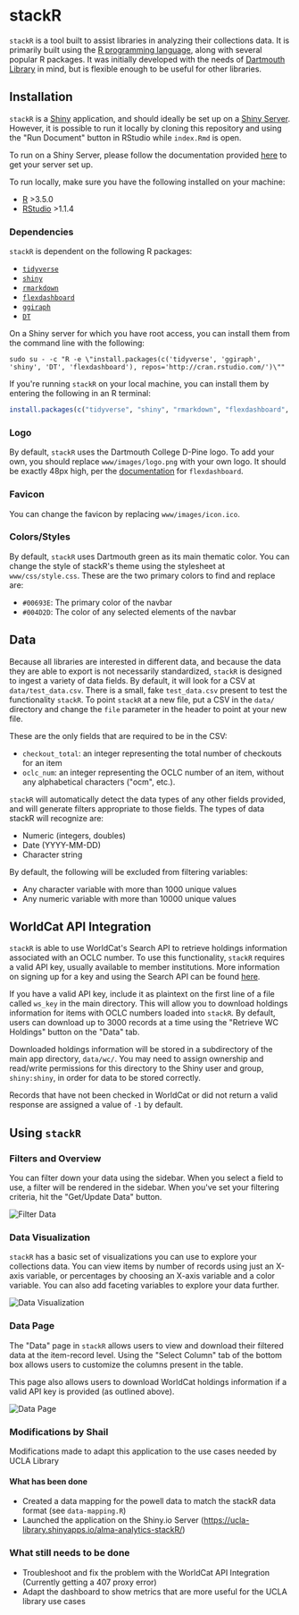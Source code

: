 # stackR

`stackR` is a tool built to assist libraries in analyzing their collections data. It is primarily built using the [R programming language](http://r-project.org/), along with several popular R packages. It was initially developed with the needs of [Dartmouth Library](https://www.library.dartmouth.edu/) in mind, but is flexible enough to be useful for other libraries.

## Installation
`stackR` is a [Shiny](https://shiny.rstudio.com/) application, and should ideally be set up on a [Shiny Server](https://www.rstudio.com/products/shiny/shiny-server/). However, it is possible to run it locally by cloning this repository and using the "Run Document" button in RStudio while `index.Rmd` is open.

To run on a Shiny Server, please follow the documentation provided [here](https://www.rstudio.com/products/shiny/download-server/) to get your server set up.

To run locally, make sure you have the following installed on your machine:

- [R](https://www.r-project.org/) >3.5.0
- [RStudio](https://www.rstudio.com/products/rstudio/download/) >1.1.4

### Dependencies
`stackR` is dependent on the following R packages:

- [`tidyverse`](https://www.tidyverse.org/)
- [`shiny`](https://shiny.rstudio.com/)
- [`rmarkdown`](https://rmarkdown.rstudio.com/)
- [`flexdashboard`](https://rmarkdown.rstudio.com/flexdashboard/)
- [`ggiraph`](https://davidgohel.github.io/ggiraph/)
- [`DT`](https://rstudio.github.io/DT/)

On a Shiny server for which you have root access, you can install them from the command line with the following:
```shell
sudo su - -c "R -e \"install.packages(c('tidyverse', 'ggiraph', 'shiny', 'DT', 'flexdashboard'), repos='http://cran.rstudio.com/')\""
```


If you're running `stackR` on your local machine, you can install them by entering the following in an R terminal:
```R
install.packages(c("tidyverse", "shiny", "rmarkdown", "flexdashboard", "ggiraph", "DT"))
```

### Logo
By default, `stackR` uses the Dartmouth College D-Pine logo. To add your own, you should replace `www/images/logo.png` with your own logo. It should be exactly 48px high, per the [documentation](https://rmarkdown.rstudio.com/flexdashboard/using.html#logo__favicon) for `flexdashboard`.

### Favicon
You can change the favicon by replacing `www/images/icon.ico`.

### Colors/Styles
By default, `stackR` uses Dartmouth green as its main thematic color. You can change the style of stackR's theme using the stylesheet at `www/css/style.css`. These are the two primary colors to find and replace are:

- `#00693E`: The primary color of the navbar
- `#004D2D`: The color of any selected elements of the navbar

## Data
Because all libraries are interested in different data, and because the data they are able to export is not necessarily standardized, `stackR` is designed to ingest a variety of data fields. By default, it will look for a CSV at `data/test_data.csv`. There is a small, fake `test_data.csv` present to test the functionality `stackR`. To point `stackR` at a new file, put a CSV in the `data/` directory and change the `file` parameter in the header to point at your new file.

These are the only fields that are required to be in the CSV:

- `checkout_total`: an integer representing the total number of checkouts for an item
- `oclc_num`: an integer representing the OCLC number of an item, without any alphabetical characters ("ocm", etc.).

`stackR` will automatically detect the data types of any other fields provided, and will generate filters appropriate to those fields. The types of data stackR will recognize are:

- Numeric (integers, doubles)
- Date (YYYY-MM-DD)
- Character string

By default, the following will be excluded from filtering variables:

- Any character variable with more than 1000 unique values
- Any numeric variable with more than 10000 unique values


## WorldCat API Integration

`stackR` is able to use WorldCat's Search API to retrieve holdings information associated with an OCLC number. To use this functionality, `stackR` requires a valid API key, usually available to member institutions. More information on signing up for a key and using the Search API can be found [here](https://www.oclc.org/developer/develop/web-services/worldcat-search-api.en.html).

If you have a valid API key, include it as plaintext on the first line of a file called `ws_key` in the main directory. This will allow you to download holdings information for items with OCLC numbers loaded into `stackR`. By default, users can download up to 3000 records at a time using the "Retrieve WC Holdings" button on the "Data" tab.

Downloaded holdings information will be stored in a subdirectory of the main app directory, `data/wc/`. You may need to assign ownership and read/write permissions for this directory to the Shiny user and group, `shiny:shiny`, in order for data to be stored correctly.

Records that have not been checked in WorldCat or did not return a valid response are assigned a value of `-1` by default.

## Using `stackR`

### Filters and Overview
You can filter down your data using the sidebar. When you select a field to use, a filter will be rendered in the sidebar. When you've set your filtering criteria, hit the "Get/Update Data" button.

![Filter Data](./docs/gifs/filter_data.gif)

### Data Visualization
`stackR` has a basic set of visualizations you can use to explore your collections data. You can view items by number of records using just an X-axis variable, or percentages by choosing an X-axis variable and a color variable. You can also add faceting variables to explore your data further.

![Data Visualization](./docs/gifs/visualization.gif)

### Data Page
The "Data" page in `stackR` allows users to view and download their filtered data at the item-record level. Using the "Select Column" tab of the bottom box allows users to customize the columns present in the table.

This page also allows users to download WorldCat holdings information if a valid API key is provided (as outlined above).

![Data Page](./docs/gifs/data_page.gif)


### Modifications by Shail
Modifications made to adapt this application to the use cases needed by UCLA Library

#### What has been done
- Created a data mapping for the powell data to match the stackR data format (see `data-mapping.R`)
- Launched the application on the Shiny.io Server (https://ucla-library.shinyapps.io/alma-analytics-stackR/)

### What still needs to be done
- Troubleshoot and fix the problem with the WorldCat API Integration (Currently getting a 407 proxy error)
- Adapt the dashboard to show metrics that are more useful for the UCLA library use cases

